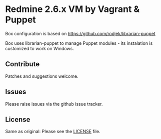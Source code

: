 # Redmine 2.6.x VM by Vagrant & Puppet

Box configuration is based on https://github.com/rodjek/librarian-puppet

Box uses librarian-puppet to manage Puppet modules - its instalation is customized to work on Windows.

## Contribute

Patches and suggestions welcome.

## Issues

Please raise issues via the github issue tracker.

## License

Same as original:
Please see the [LICENSE](https://github.com/purple52/librarian-puppet-vagrant/blob/master/LICENSE)
file.
